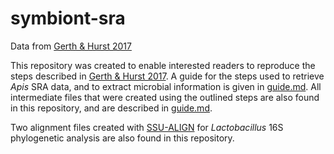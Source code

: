 # symbiont-sra
Data from [Gerth & Hurst 2017](https://github.com/gerthmicha/symbiont-sra/)

This repository was created to enable interested readers to reproduce the steps described in [Gerth & Hurst 2017](https://github.com/gerthmicha/symbiont-sra/). A guide for the steps used to retrieve *Apis* SRA data, and to extract microbial information is given in [guide.md](https://github.com/gerthmicha/symbiont-sra/blob/master/guide.md). All intermediate files that were created using the outlined steps are also found in this repository, and are described in [guide.md](https://github.com/gerthmicha/symbiont-sra/blob/master/guide.md). 

Two alignment files created with [SSU-ALIGN](http://eddylab.org/software/ssu-align/) for *Lactobacillus* 16S phylogenetic analysis are also found in this repository. 
